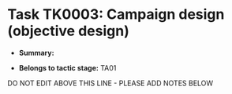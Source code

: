 # Task TK0003: Campaign design (objective design)

* **Summary:** 

* **Belongs to tactic stage:** TA01

DO NOT EDIT ABOVE THIS LINE - PLEASE ADD NOTES BELOW
